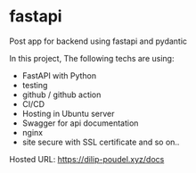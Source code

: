 # fastapi
Post app for backend using fastapi and pydantic

In this project, The following techs are using:
- FastAPI with Python
- testing
- github / github action 
- CI/CD
- Hosting in Ubuntu server
- Swagger for api documentation
- nginx
- site secure with SSL certificate and so on..


Hosted URL: https://dilip-poudel.xyz/docs
